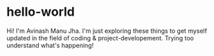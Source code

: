 # hello-world
Hi! I'm Avinash Manu Jha.
I'm just exploring these things to get myself updated in the field of coding & project-developement.
Trying too understand what's happening!
